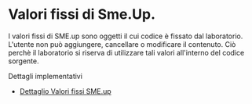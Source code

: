 # Valori fissi di Sme.Up.
I valori fissi di SME.up sono oggetti il cui codice è fissato dal laboratorio.
L'utente non può aggiungere, cancellare o modificare il contenuto. Ciò perchè il laboratorio si riserva di utilizzare tali valori all'interno del codice sorgente.

Dettagli implementativi
- [Dettaglio Valori fissi SME.up](Sorgenti/OG/OG/V2_D)
